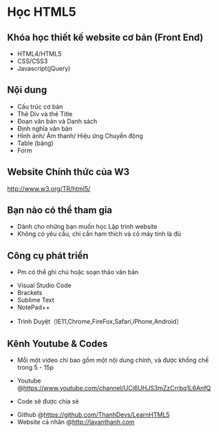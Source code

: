 Học HTML5
=========

## Khóa học thiết kế website cơ bản (Front End)

* HTML4/HTML5
* CSS/CSS3
* Javascript(jQuery)

## Nội dung

* Cấu trúc cơ bản
* Thẻ Div và thẻ Title
* Đoạn văn bản và Danh sách
* Định nghĩa văn bản
* Hình ảnh/ Âm thanh/ Hiệu ứng Chuyển động
* Table (bảng)
* Form 

## Website Chính thức của W3

http://www.w3.org/TR/html5/

## Bạn nào có thể tham gia

* Dành cho những bạn muốn học Lập trình website
* Không có yêu cầu, chỉ cần ham thích và có máy tính là đủ

## Công cụ phát triển

* Pm có thể ghi chú hoặc soạn thảo văn bản
 - Visual Studio Code
 - Brackets
 - Sublime Text
 - NotePad++ 
 
* Trình Duyệt（IE11,Chrome,FireFox,Safari,iPhone,Android）

## Kênh Youtube & Codes

* Mỗi một video chỉ bao gồm một nội dung chính, và được khống chế trong 5 - 15p 
 - Youtube 
	@https://www.youtube.com/channel/UCj6UHJS3mZzCrrbq1L6AnfQ
* Code sẽ được chia sẻ
 - Github
	@https://github.com/ThanhDevs/LearnHTML5
 - Website cá nhân
	@http://lavanthanh.com

